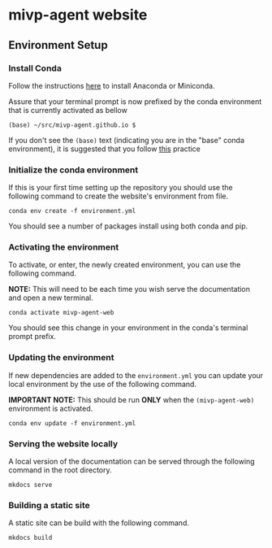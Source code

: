 # mivp-agent website

## Environment Setup

### Install Conda

Follow the instructions [here](https://conda.io/projects/conda/en/latest/user-guide/install/index.html#regular-installation) to install Anaconda or Miniconda.

Assure that your terminal prompt is now prefixed by the conda environment that is currently activated as bellow

```
(base) ~/src/mivp-agent.github.io $ 
```

If you don't see the `(base)` text (indicating you are in the "base" conda environment), it is suggested that you follow [this](https://github.com/conda/conda/blob/master/CHANGELOG.md#440-2017-12-20) practice

### Initialize the conda environment

If this is your first time setting up the repository you should use the following command to create the website's environment from file.

```
conda env create -f environment.yml
```

You should see a number of packages install using both conda and pip.

### Activating the environment

To activate, or enter, the newly created environment, you can use the following command.

**NOTE:** This will need to be each time you wish serve the documentation and open a new terminal.

```
conda activate mivp-agent-web
```

You should see this change in your environment in the conda's terminal prompt prefix.

### Updating the environment

If new dependencies are added to the `environment.yml` you can update your local environment by the use of the following command.

**IMPORTANT NOTE:** This should be run **ONLY** when the `(mivp-agent-web)` environment is activated.

```
conda env update -f environment.yml
```

### Serving the website locally

A local version of the documentation can be served through the following command in the root directory.

```
mkdocs serve
```

### Building a static site

A static site can be build with the following command.

```
mkdocs build
```